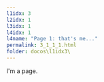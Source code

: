 ```yaml
---
l1idx: 3
l2idx: 1
l3idx: 1
l4idx: 1
l4name: "Page 1: that's me..."
permalink: 3_1_1_1.html
folder: docos\l1idx3\
---
```


I'm a page.